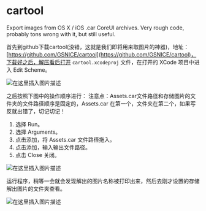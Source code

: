 cartool
=======

Export images from OS X / iOS .car CoreUI archives. Very rough code, probably tons wrong with it, but still useful.

首先到github下载cartool(没错，这就是我们即将用来取图片的神器)，地址：[https://github.com/GSNICE/cartool](https://github.com/GSNICE/cartool)，下载好之后，解压看后打开 `cartool.xcodeproj` 文件，在打开的 XCode 项目中进入 Edit Scheme。

![在这里插入图片描述](https://img-blog.csdnimg.cn/20200811142412304.png?x-oss-process=image/watermark,type_ZmFuZ3poZW5naGVpdGk,shadow_10,text_aHR0cHM6Ly9ibG9nLmNzZG4ubmV0L3UwMTI0Mzk0NDY=,size_16,color_FFFFFF,t_70#pic_center)

之后按照下图中的操作顺序进行：
注意点：Assets.car文件路径和存储图片的文件夹的文件路径顺序是固定的，Assets.car 在第一个，文件夹在第二个，如果写反就出错了，切记切记！
1. 选择 Run。
2. 选择 Arguments。
3. 点击添加，将 Assets.car 文件路径拖入。
4. 点击添加，输入输出文件路径。
5. 点击 Close 关闭。

![在这里插入图片描述](https://img-blog.csdnimg.cn/20200811142435624.png?x-oss-process=image/watermark,type_ZmFuZ3poZW5naGVpdGk,shadow_10,text_aHR0cHM6Ly9ibG9nLmNzZG4ubmV0L3UwMTI0Mzk0NDY=,size_16,color_FFFFFF,t_70#pic_center)

运行程序，稍等一会就会发现解出的图片名称被打印出来，然后去刚才设置的存储解出图片的文件夹查看。

![在这里插入图片描述](https://img-blog.csdnimg.cn/20200811142456920.png?x-oss-process=image/watermark,type_ZmFuZ3poZW5naGVpdGk,shadow_10,text_aHR0cHM6Ly9ibG9nLmNzZG4ubmV0L3UwMTI0Mzk0NDY=,size_16,color_FFFFFF,t_70#pic_center)
